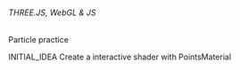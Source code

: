 ###### THREE.JS, WebGL & JS

Particle practice 

INITIAL_IDEA
Create a interactive shader with PointsMaterial
